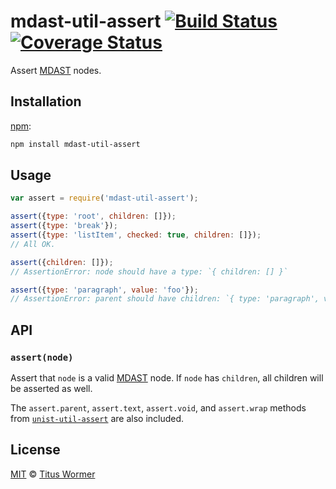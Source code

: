 # mdast-util-assert [![Build Status][travis-badge]][travis] [![Coverage Status][codecov-badge]][codecov]

<!--lint disable heading-increment no-duplicate-headings-->

Assert [MDAST][] nodes.

## Installation

[npm][npm-install]:

```bash
npm install mdast-util-assert
```

## Usage

```javascript
var assert = require('mdast-util-assert');

assert({type: 'root', children: []});
assert({type: 'break'});
assert({type: 'listItem', checked: true, children: []});
// All OK.

assert({children: []});
// AssertionError: node should have a type: `{ children: [] }`

assert({type: 'paragraph', value: 'foo'});
// AssertionError: parent should have children: `{ type: 'paragraph', value: 'foo' }`
```

## API

### `assert(node)`

Assert that `node` is a valid [MDAST][] node.  If `node` has `children`,
all children will be asserted as well.

The `assert.parent`, `assert.text`, `assert.void`, and `assert.wrap`
methods from [`unist-util-assert`][unist-util-assert] are also included.

## License

[MIT][license] © [Titus Wormer][author]

<!-- Definitions -->

[travis-badge]: https://img.shields.io/travis/wooorm/mdast-util-assert.svg

[travis]: https://travis-ci.org/wooorm/mdast-util-assert

[codecov-badge]: https://img.shields.io/codecov/c/github/wooorm/mdast-util-assert.svg

[codecov]: https://codecov.io/github/wooorm/mdast-util-assert

[npm-install]: https://docs.npmjs.com/cli/install

[license]: LICENSE

[author]: http://wooorm.com

[mdast]: https://github.com/wooorm/mdast

[unist-util-assert]: https://github.com/wooorm/unist-util-assert
